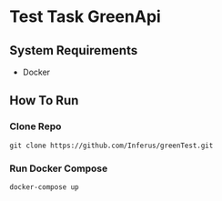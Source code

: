 # Test Task GreenApi

## System Requirements

- Docker

## How To Run

### Clone Repo

```
git clone https://github.com/Inferus/greenTest.git
```

### Run Docker Compose

```
docker-compose up
```
